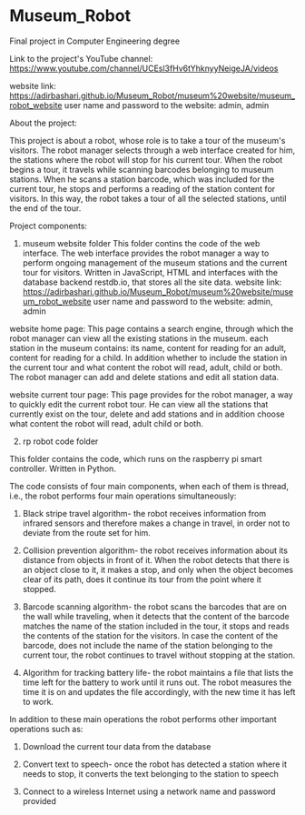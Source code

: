 # Museum_Robot
Final project in Computer Engineering degree 

Link to the project's YouTube channel: https://www.youtube.com/channel/UCEsl3fHv6tYhknyyNeigeJA/videos

website link: https://adirbashari.github.io/Museum_Robot/museum%20website/museum_robot_website 
user name and password to the website: admin, admin

About the project:

This project is about a robot, whose role is to take a tour of the museum's visitors.
The robot manager selects through a web interface created for him, the stations where
the robot will stop for his current tour.
When the robot begins a tour, it travels while scanning barcodes belonging to museum stations.
When he scans a station barcode, which was included for the current tour,
he stops and performs a reading of the station content for visitors.
In this way, the robot takes a tour of all the selected stations, until the end of the tour.


Project components:

1. museum website folder
  This folder contins the code of the web interface. 
  The web interface provides the robot manager a way to perform ongoing management
  of the museum stations and the current tour for visitors.
  Written in JavaScript, HTML and interfaces with the database backend restdb.io, that stores all the site data.
  website link: https://adirbashari.github.io/Museum_Robot/museum%20website/museum_robot_website
  user name and password to the website: admin, admin
  
  website home page:
  This page contains a search engine, through which the robot manager can view all the existing stations in the museum.
  each station in the museum contains: its name, content for reading for an adult, content for reading for a child.
  In addition whether to include the station in the current tour and what content the robot will read, adult, child or both.
  The robot manager can add and delete stations and edit all station data. 

  website current tour page:
  This page provides for the robot manager, a way to quickly edit the current robot tour.
  He can view all the stations that currently exist on the tour, delete and add stations and in addition
  choose what content the robot will read, adult child or both.


2. rp robot code folder

  This folder contains the code, which runs on the raspberry pi smart controller. 
  Written in Python.

  The code consists of four main components, when each of them is thread, i.e., the robot performs four main operations simultaneously:

  1. Black stripe travel algorithm- the robot receives information from infrared sensors
  and therefore makes a change in travel, in order not to deviate from the route set for him.

  2. Collision prevention algorithm- the robot receives information about its distance from objects in front of it. 
  When the robot detects that there is an object close to it, it makes a stop, and only when the object becomes
  clear of its path, does it continue its tour from the point where it stopped.

  3. Barcode scanning algorithm- the robot scans the barcodes that are on the wall while traveling, 
  when it detects that the content of the barcode matches the name of the station included in the tour, 
  it stops and reads the contents of the station for the visitors. In case the content of the barcode, 
  does not include the name of the station belonging to the current tour, the robot continues to travel without stopping at the station.

  4. Algorithm for tracking battery life- the robot maintains a file that lists the time left for the battery to work until it runs out. 
  The robot measures the time it is on and updates the file accordingly, with the new time it has left to work.


  In addition to these main operations the robot performs other important operations such as:

  1. Download the current tour data from the database

  2. Convert text to speech- once the robot has detected a station where it needs to stop, it converts the text belonging to the station to speech

  3. Connect to a wireless Internet using a network name and password provided
